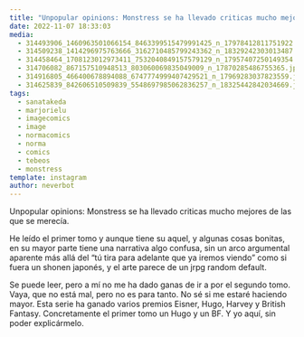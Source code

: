 ```yaml
---
title: "Unpopular opinions: Monstress se ha llevado criticas mucho mejores de las que se merecía"
date: 2022-11-07 18:33:03
media: 
  - 314493906_1460963501066154_8463399515479991425_n_17978412811751922.jpg
  - 314509238_1414296975763666_3162710485799243362_n_18329242303013487.jpg
  - 314458464_1708123012973411_7532040849157579129_n_17957407250149354.jpg
  - 314706082_867157510948513_803060069835049009_n_17870285486755365.jpg
  - 314916805_466400678894088_6747774999407429521_n_17969283037823559.jpg
  - 314625839_842606510509839_5548697985062836257_n_18325442842034669.jpg
tags: 
  - sanatakeda
  - marjorielu
  - imagecomics
  - image
  - normacomics
  - norma
  - comics
  - tebeos
  - monstress
template: instagram
author: neverbot
---
```


Unpopular opinions: Monstress se ha llevado criticas mucho mejores de las que se merecía. 

He leído el primer tomo y aunque tiene su aquel, y algunas cosas bonitas, en su mayor parte tiene una narrativa algo confusa, sin un arco argumental aparente más allá del “tú tira para adelante que ya iremos viendo” como si fuera un shonen japonés, y el arte parece de un jrpg random default. 

Se puede leer, pero a mí no me ha dado ganas de ir a por el segundo tomo. Vaya, que no está mal, pero no es para tanto. No sé si me estaré haciendo mayor. Esta serie ha ganado varios premios Eisner, Hugo, Harvey y British Fantasy. Concretamente el primer tomo un Hugo y un BF. Y yo aquí, sin poder explicármelo. 

